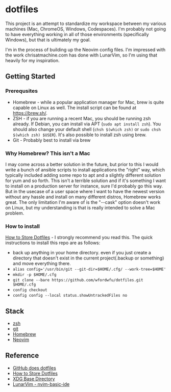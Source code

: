 # dotfiles

This project is an attempt to standardize my workspace between my various machines (Mac, ChromeOS, Windows, Codespaces).  I'm probably not going to have everything working in all of those environments (specifically Windows), but that is ultimately my goal.

I'm in the process of building up the Neovim config files.  I'm impressed with the work chrisatmachine.com has done with LunarVim, so I'm using that heavily for my inspiration.

## Getting Started

### Prerequsites

- Homebrew - while a popular application manager for Mac, brew is quite capable on Linux as well. The install script can be found at https://brew.sh/.
- ZSH - if you are running a recent Mac, you should be running zsh already.  If Debian, you can install via APT (`sudo apt install zsh`).  You should also change your default shell (`chsh $(which zsh)` or `sudo chsh $(which zsh) $USER`).  It's also possible to install zsh using brew.
- Git - Probably best to install via brew

### Why Homebrew?  This isn't a Mac

I may come across a better solution in the future, but prior to this I would write a bunch of ansible scripts to install applications the "right" way, which typically included adding some repo to apt and a slightly different solution for yum and so forth.  This isn't a terrible solution and if it's something I want to install on a production server for instance, sure I'd probably go this way.  But in the usecase of a user space where I want to have the newest version without any hassle and install on many different distros, Homebrew works great.  The only limitation I'm aware of is the "--cask" option doesn't work on Linux, but my understanding is that is really intended to solve a Mac problem.

### How to install

[How to Store Dotfiles](https://atlassian.com/git/tutorials/dotfiles) - I strongly recommend you read this.  The quick instructions to install this repo are as follows:
- back up anything in your home directory.  even if you just create a directory that doesn't exist in the current project(.backup or something) and move everything there.
- `alias config='/usr/bin/git --git-dir=$HOME/.cfg/ --work-tree=$HOME'`
- `mkdir -p $HOME/.cfg`
- `git clone --bare https://github.com/wfordwfu/dotfiles.git $HOME/.cfg`
- `config checkout`
- `config config --local status.showUntrackedFiles no`

## Stack

- [zsh](https://www.zsh.org/)
- [git](https://git-scm.com/)
- [Homebrew](https://brew.sh/)
- [Neovim](https://neovim.io/)

## Reference

- [GitHub does dotfiles](https://dotfiles.github.io)
- [How to Store Dotfiles](https://atlassian.com/git/tutorials/dotfiles)
- [XDG Base Directory](https://wiki.archlinux.org/title/XDG_Base_Directory)
- [LunarVim - nvim-basic-ide](https://github.com/LunarVim/nvim-basic-ide)

